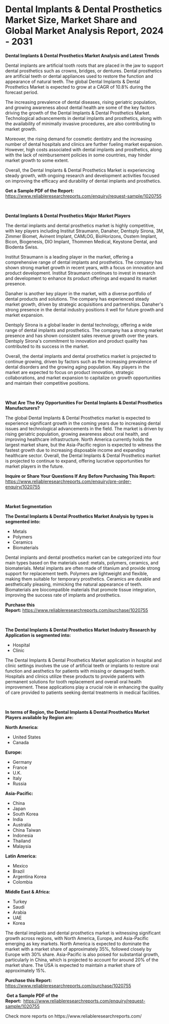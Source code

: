 <p><h1>Dental Implants & Dental Prosthetics Market Size, Market Share and Global Market Analysis Report, 2024 - 2031</h1></p><p><strong>Dental Implants & Dental Prosthetics Market Analysis and Latest Trends</strong></p>
<p><p>Dental implants are artificial tooth roots that are placed in the jaw to support dental prosthetics such as crowns, bridges, or dentures. Dental prosthetics are artificial teeth or dental appliances used to restore the function and appearance of natural teeth. The global Dental Implants & Dental Prosthetics Market is expected to grow at a CAGR of 10.8% during the forecast period. </p><p>The increasing prevalence of dental diseases, rising geriatric population, and growing awareness about dental health are some of the key factors driving the growth of the Dental Implants & Dental Prosthetics Market. Technological advancements in dental implants and prosthetics, along with the availability of minimally invasive procedures, are also contributing to market growth.</p><p>Moreover, the rising demand for cosmetic dentistry and the increasing number of dental hospitals and clinics are further fueling market expansion. However, high costs associated with dental implants and prosthetics, along with the lack of reimbursement policies in some countries, may hinder market growth to some extent.</p><p>Overall, the Dental Implants & Dental Prosthetics Market is experiencing steady growth, with ongoing research and development activities focused on improving the efficacy and durability of dental implants and prosthetics.</p></p>
<p><strong>Get a Sample PDF of the Report:&nbsp;</strong> <a href="https://www.reliableresearchreports.com/enquiry/request-sample/1020755">https://www.reliableresearchreports.com/enquiry/request-sample/1020755</a></p>
<p>&nbsp;</p>
<p><strong>Dental Implants & Dental Prosthetics Major Market Players</strong></p>
<p><p>The dental implants and dental prosthetics market is highly competitive, with key players including Institut Straumann, Danaher, Dentsply Sirona, 3M, Zimmer Biomet, Avinent Implant, CAMLOG, BioHorizons, Osstem Implant, Bicon, Biogenesis, DIO Implant, Thommen Medical, Keystone Dental, and Biodenta Swiss.</p><p>Institut Straumann is a leading player in the market, offering a comprehensive range of dental implants and prosthetics. The company has shown strong market growth in recent years, with a focus on innovation and product development. Institut Straumann continues to invest in research and development to enhance its product offerings and expand its market presence.</p><p>Danaher is another key player in the market, with a diverse portfolio of dental products and solutions. The company has experienced steady market growth, driven by strategic acquisitions and partnerships. Danaher's strong presence in the dental industry positions it well for future growth and market expansion.</p><p>Dentsply Sirona is a global leader in dental technology, offering a wide range of dental implants and prosthetics. The company has a strong market presence and has shown consistent sales revenue growth over the years. Dentsply Sirona's commitment to innovation and product quality has contributed to its success in the market.</p><p>Overall, the dental implants and dental prosthetics market is projected to continue growing, driven by factors such as the increasing prevalence of dental disorders and the growing aging population. Key players in the market are expected to focus on product innovation, strategic collaborations, and market expansion to capitalize on growth opportunities and maintain their competitive positions.</p></p>
<p>&nbsp;</p>
<p><strong>What Are The Key Opportunities For Dental Implants & Dental Prosthetics Manufacturers?</strong></p>
<p><p>The global Dental Implants & Dental Prosthetics market is expected to experience significant growth in the coming years due to increasing dental issues and technological advancements in the field. The market is driven by rising geriatric population, growing awareness about oral health, and improving healthcare infrastructure. North America currently holds the largest market share, but the Asia-Pacific region is expected to witness the fastest growth due to increasing disposable income and expanding healthcare sector. Overall, the Dental Implants & Dental Prosthetics market is projected to continue to expand, offering lucrative opportunities for market players in the future.</p></p>
<p><strong>Inquire or Share Your Questions If Any Before Purchasing This Report:</strong> <a href="https://www.reliableresearchreports.com/enquiry/pre-order-enquiry/1020755">https://www.reliableresearchreports.com/enquiry/pre-order-enquiry/1020755</a></p>
<p>&nbsp;</p>
<p><strong>Market Segmentation</strong></p>
<p><strong>The Dental Implants & Dental Prosthetics Market Analysis by types is segmented into:</strong></p>
<p><ul><li>Metals</li><li>Polymers</li><li>Ceramics</li><li>Biomaterials</li></ul></p>
<p><p>Dental implants and dental prosthetics market can be categorized into four main types based on the materials used: metals, polymers, ceramics, and biomaterials. Metal implants are often made of titanium and provide strong support for replacement teeth. Polymers are lightweight and flexible, making them suitable for temporary prosthetics. Ceramics are durable and aesthetically pleasing, mimicking the natural appearance of teeth. Biomaterials are biocompatible materials that promote tissue integration, improving the success rate of implants and prosthetics.</p></p>
<p><strong>Purchase this Report:&nbsp;</strong><a href="https://www.reliableresearchreports.com/purchase/1020755">https://www.reliableresearchreports.com/purchase/1020755</a></p>
<p>&nbsp;</p>
<p><strong>The Dental Implants & Dental Prosthetics Market Industry Research by Application is segmented into:</strong></p>
<p><ul><li>Hospital</li><li>Clinic</li></ul></p>
<p><p>The Dental Implants & Dental Prosthetics Market application in hospital and clinic settings involves the use of artificial teeth or implants to restore oral function and aesthetics for patients with missing or damaged teeth. Hospitals and clinics utilize these products to provide patients with permanent solutions for tooth replacement and overall oral health improvement. These applications play a crucial role in enhancing the quality of care provided to patients seeking dental treatments in medical facilities.</p></p>
<p>&nbsp;</p>
<p><strong>In terms of Region, the Dental Implants & Dental Prosthetics Market Players available by Region are:</strong></p>
<p>
    <p> <strong> North America: </strong>
        <ul>
            <li>United States</li>
            <li>Canada</li>
        </ul>
        </p> 
    <p> <strong> Europe: </strong>
        <ul>
            <li>Germany</li>
            <li>France</li>
            <li>U.K.</li>
            <li>Italy</li>
            <li>Russia</li>
        </ul>
        </p> 
    <p> <strong> Asia-Pacific: </strong>
        <ul>
            <li>China</li>
            <li>Japan</li>
            <li>South Korea</li>
            <li>India</li>
            <li>Australia</li>
            <li>China Taiwan</li>
            <li>Indonesia</li>
            <li>Thailand</li>
            <li>Malaysia</li>
        </ul>
        </p> 
    <p> <strong> Latin America: </strong>
        <ul>
            <li>Mexico</li>
            <li>Brazil</li>
            <li>Argentina Korea</li>
            <li>Colombia</li>
        </ul>
        </p> 
    <p> <strong> Middle East & Africa: </strong>
        <ul>
            <li>Turkey</li>
            <li>Saudi</li>
            <li>Arabia</li>
            <li>UAE</li>
            <li>Korea</li>
        </ul>
    </p>
    </p>
<p><p>The dental implants and dental prosthetics market is witnessing significant growth across regions, with North America, Europe, and Asia-Pacific emerging as key markets. North America is expected to dominate the market with a market share of approximately 35%, followed closely by Europe with 30% share. Asia-Pacific is also poised for substantial growth, particularly in China, which is projected to account for around 20% of the market share. The USA is expected to maintain a market share of approximately 15%.</p></p>
<p><strong>Purchase this Report: </strong><a href="https://www.reliableresearchreports.com/purchase/1020755">https://www.reliableresearchreports.com/purchase/1020755</a></p>
<p>&nbsp;<strong>Get a Sample PDF of the Report:&nbsp;&nbsp;</strong><a href="https://www.reliableresearchreports.com/enquiry/request-sample/1020755">https://www.reliableresearchreports.com/enquiry/request-sample/1020755</a></p>
<p><strong></strong></p>
<p>Check more reports on https://www.reliableresearchreports.com/</p>